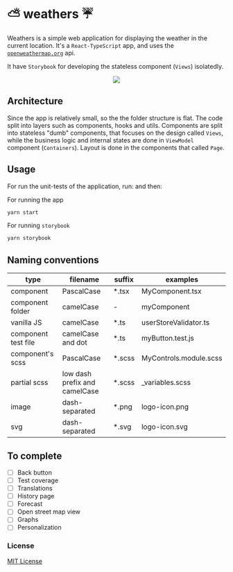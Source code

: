 # ⛅️ weathers ☔️


Weathers is a simple web application for displaying the weather in the current location. It's a `React-TypeScript` app, and uses the [`openweathermap.org`](https://www.openweathermap.org/) api.

It have `Storybook` for developing the stateless component (`Views`) isolatedly.

<div align="center">
    <img src="src/assets/png/wf-logo.png" />
</div>

## Architecture
Since the app is relatively small, so the the folder structure is flat. The code split into layers such as components, hooks and utils. Components are split into stateless "dumb" components, that focuses on the design called `Views`, while the business logic and internal states are done in `ViewModel` component (`Containers`). Layout is done in the components that called `Page`.

## Usage

For run the unit-tests of the application, run: and then:

For running the app

```bash
yarn start
```

For running `storybook`

```bash
yarn storybook
```


## Naming conventions

| type                | filename                      | suffix  | examples              |
| ------------------- | ----------------------------- | ------- | --------------------- |
| component           | PascalCase                    | \*.tsx  | MyComponent.tsx       |
| component folder    | camelCase                     | -       | myComponent           |
| vanilla JS          | camelCase                     | \*.ts   | userStoreValidator.ts |
| component test file | camelCase and dot             | \*.ts   | myButton.test.js      |
| component's scss    | PascalCase                    | \*.scss | MyControls.module.scss       |
| partial scss        | low dash prefix and camelCase | \*.scss | \_variables.scss      |
| image               | dash-separated                | \*.png  | logo-icon.png         |
| svg                 | dash-separated                | \*.svg  | logo-icon.svg         |


## To complete

-   [ ] Back button
-   [ ] Test coverage
-   [ ] Translations
-   [ ] History page
-   [ ] Forecast
-   [ ] Open street map view
-   [ ] Graphs
-   [ ] Personalization

### License

[MIT License](LICENSE)
